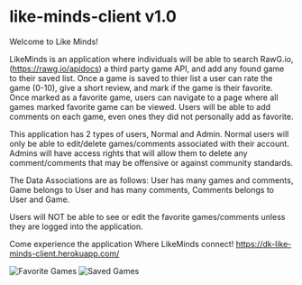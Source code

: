 # like-minds-client v1.0

Welcome to Like Minds!

LikeMinds is an application where individuals will be able to search RawG.io, (https://rawg.io/apidocs) a third party game API, and add any found game to their saved list. Once a game is saved to thier list a user can rate the game (0-10), give a short review, and mark if the game is their favorite. Once marked as a favorite game, users can navigate to a page where all games marked favorite game can be viewed. Users will be able to add comments on each game, even ones they did not personally add as favorite.

This application has 2 types of users, Normal and Admin. Normal users will only be able to edit/delete games/comments associated with their account. Admins will have access rights that will allow them to delete any comment/comments that may be offensive or against community standards. 

The Data Associations are as follows: User has many games and comments, Game belongs to User and has many comments, Comments belongs to User and Game.

Users will NOT be able to see or edit the favorite games/comments unless they are logged into the application.

Come experience the application Where LikeMinds connect! https://dk-like-minds-client.herokuapp.com/


![Favorite Games](https://user-images.githubusercontent.com/36709518/114637878-58942d00-9c98-11eb-9ab2-fa6a55f107a2.png)
![Saved Games](https://user-images.githubusercontent.com/36709518/114637980-95f8ba80-9c98-11eb-83e8-9ae6e1022529.png)

